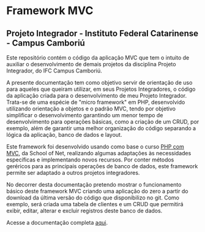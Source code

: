 <h1>Framework MVC</h1>
<h2>Projeto Integrador - Instituto Federal Catarinense - Campus Camboriú</h2>
<p>Este repositório contém o código da aplicação MVC que tem o intuito de auxiliar o desenvolvimento de demais projetos da disciplina Projeto Integrador, do IFC Campus Camboriú.</p>
<p>A presente documentação tem como objetivo servir de orientação de uso para aqueles que queiram utilizar, em seus Projetos Integradores, o código da aplicação criada para o desenvolvimento de meu Projeto Integrador. Trata-se de uma espécie de "micro framework" em PHP, desenvolvido utilizando orientação a objetos e o padrão MVC, tendo por objetivo simplificar o desenvolvimento garantindo um menor tempo de desenvolvimento para operações básicas, como a criação de um CRUD, por exemplo, além de garantir uma melhor organização do código separando a lógica da aplicação, banco de dados e layout.
<p>Este framework foi desenvolvido usando como base o curso <a href="https://www.schoolofnet.com/curso-php-com-mvc/">PHP com MVC</a>, da School of Net, realizando algumas adaptações às necessidades específicas e implementando novos recursos. Por conter métodos geréricos para as principais operações de banco de dados, este framework permite ser adaptado a outros projetos integradores.</p>
<p>No decorrer desta documentação pretendo mostrar o funcionamento básico deste framework MVC criando uma aplicação do zero a partir do download da última versão do código que disponibilizo no git. Como exemplo, será criada uma tabela de clientes e um CRUD que permitirá exibir, editar, alterar e excluir registros deste banco de dados.</p>
<p>Acesse a documentação completa <a href="http://www.rafaelsaltiel.com.br/fac_sistemas_internet/4_semestre/projetointegradoriii/documentacao" target="_blank">aqui</a>.</p>

